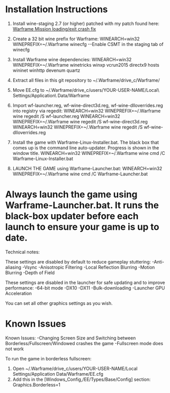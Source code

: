 # Installation Instructions

1. Install wine-staging 2.7 (or higher) patched with my patch found here:
[Warframe Mission loading/exit crash fix](https://raw.githubusercontent.com/GloriousEggroll/wine-warframe-patches/master/0001-revert-changes-that-cause-warframe-mission-loading-e.patch)

2. Create a 32 bit wine prefix for Warframe:
WINEARCH=win32 WINEPREFIX=~/.Warframe winecfg
--Enable CSMT in the staging tab of winecfg

3. Install Warframe wine dependencies:
WINEARCH=win32 WINEPREFIX=~/.Warframe winetricks winxp vcrun2015 directx9 hosts wininet winhttp devenum quartz

4. Extract all files in this git repository to ~/.Warframe/drive_c/Warframe/

5. Move EE.cfg to ~/.Warframe/drive_c/users/YOUR-USER-NAME/Local\ Settings/Application\ Data/Warframe

6. Import wf-launcher.reg, wf-wine-direct3d.reg, wf-wine-dlloverrides.reg into registry via regedit:
WINEARCH=win32 WINEPREFIX=~/.Warframe wine regedit /S wf-launcher.reg
WINEARCH=win32 WINEPREFIX=~/.Warframe wine regedit /S wf-wine-direct3d.reg
WINEARCH=win32 WINEPREFIX=~/.Warframe wine regedit /S wf-wine-dlloverrides.reg

7. Install the game with Warframe-Linux-Installer.bat. The black box that comes up is the command line auto-updater. Progress is shown in the window title.
WINEARCH=win32 WINEPREFIX=~/.Warframe wine cmd /C Warframe-Linux-Installer.bat

8. LAUNCH THE GAME using Warframe-Launcher.bat:
WINEARCH=win32 WINEPREFIX=~/.Warframe wine cmd /C Warframe-Launcher.bat

# Always launch the game using Warframe-Launcher.bat. It runs the black-box updater before each launch to ensure your game is up to date.

Technical notes:

These settings are disabled by default to reduce gameplay stuttering:
-Anti-aliasing
-Vsync
-Anisotropic Filtering
-Local Reflection Blurring
-Motion Blurring
-Depth of Field

These settings are disabled in the launcher for safe updating and to improve performance:
-64-bit mode
-DX10
-DX11
-Bulk-downloading
-Launcher GPU Acceleration

You can set all other graphics settings as you wish.

# Known Issues
Known Issues:
-Changing Screen Size and Switching between Borderless/Fullscreen/Windowed crashes the game
-Fullscreen mode does not work

To run the game in borderless fullscreen:
1. Open ~/.Warframe/drive_c/users/YOUR-USER-NAME/Local Settings/Application Data/Warframe/EE.cfg
2. Add this in the [Windows_Config,/EE/Types/Base/Config] section:
Graphics.Borderless=1
